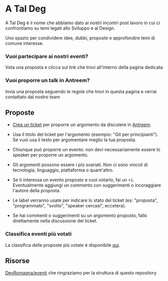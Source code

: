 # A Tal Deg

A Tal Deg è il nome che abbiamo dato ai nostri incontri post lavoro in cui ci confrontiamo su temi legati allo Sviluppo e al Design.

Uno spazio per condividere idee, dubbi, proposte e approfondire temi di comune interesse.  

### Vuoi partecipare ai nostri eventi?

Vota una proposta e clicca sul link che trovi all'interno della pagina dedicata

### Vuoi proporre un talk in Antreem?

Invia una proposta seguendo le regole che trovi in questa pagina e verrai contattato dal nostro team

## Proposte

- [Crea un ticket][1] per proporre un argomento da discutere in [Antreem][2].

- Usa il titolo del ticket per l'argomento (esempio: "Git per principianti").
  Se vuoi usa il testo per argomentare meglio la tua proposta.

- Chiunque può proporre un evento: non devi necessariamente essere lo speaker
  per proporre un argomento.

- Gli argomenti possono essere i più svariati. Non ci sono vincoli di
  tecnologia, linguaggio, piattaforma o quant'altro.

- Se ti interessa un evento proposto e vuoi votarlo, fai un `+1`. Eventualmente
  aggiungi un commento con suggerimenti o incoraggiare l'autore della proposta.

- Le label verranno usate per indicare lo stato del ticket (es: "proposta",
    "programmato", "svolto", "speaker cercasi", eccetera).

- Se hai commenti o suggerimenti su un argomento proposto, fallo direttamente
  nella discussione del ticket.

### Classifica eventi più votati
La classifica delle proposte più votate è disponibile [qui][3].

## Risorse

[DevRomagna/eventi][4] che ringraziamo per la struttura di questo repository

[1]: https://github.com/ANTREEM/a-tal-deg-proposte/issues
[2]: https://antreem.com
[3]: https://github.com/ANTREEM/a-tal-deg-proposte/issues?q=is%3Aissue+is%3Aopen+sort%3Areactions-%2B1-desc
[4]: https://github.com/DevRomagna/eventi
